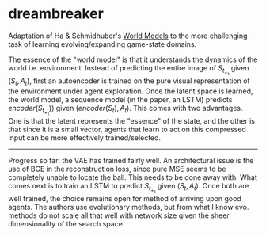# dreambreaker

Adaptation of Ha & Schmidhuber's [World Models](https://arxiv.org/abs/1803.10122) to the more challenging task of learning evolving/expanding game-state domains.

The essence of the "world model" is that it understands the dynamics of the world i.e. environment. Instead of predicting the entire image of $S_t_+_1$ given $(S_t, A_t)$, first an autoencoder is trained on the pure visual representation of the environment under agent exploration. Once the latent space is learned, the world model, a sequence model (in the paper, an LSTM) predicts $encoder(S_t_+_1))$ given $(encoder(S_t), A_t)$. This comes with two advantages. One is that the latent represents the "essence" of the state, and the other is that since it is a small vector, agents that learn to act on this compressed input can be more effectively trained/selected.

---------------------------------

Progress so far: the VAE has trained fairly well. An architectural issue is the use of BCE in the reconstruction loss, since pure MSE seems to be completely unable to locate the ball. This needs to be done away with. What comes next is to train an LSTM to predict $S_t_+_1$ given $(S_t, A_t)$. Once both are well trained, the choice remains open for method of arriving upon good agents. The authors use evolutionary methods, but from what I know evo. methods do not scale all that well with network size given the sheer dimensionality of the search space.
